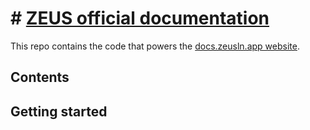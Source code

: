 # # [ZEUS official documentation](https://docs.zeusln.app/)

This repo contains the code that powers the [docs.zeusln.app website](https://docs.zeusln.app/).

## Contents


## Getting started
